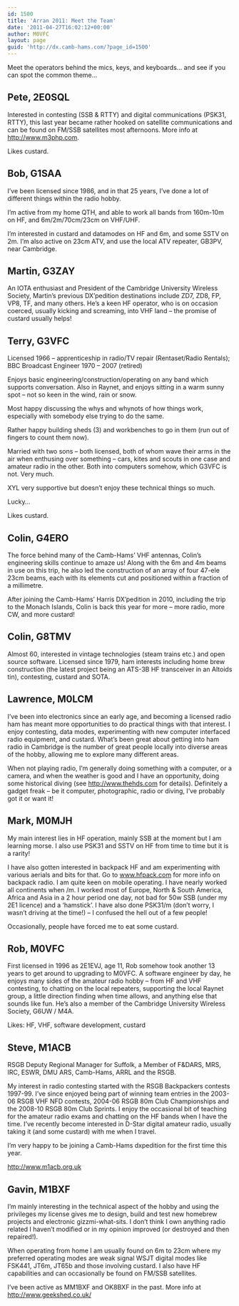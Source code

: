 ```yaml
---
id: 1500
title: 'Arran 2011: Meet the Team'
date: '2011-04-27T16:02:12+00:00'
author: M0VFC
layout: page
guid: 'http://dx.camb-hams.com/?page_id=1500'
---
```


Meet the operators behind the mics, keys, and keyboards… and see if you can spot the common theme…

## Pete, 2E0SQL

Interested in contesting (SSB &amp; RTTY) and digital communications (PSK31, RTTY), this last year became rather hooked on satellite communications and can be found on FM/SSB satellites most afternoons. More info at http://www.m3php.com.

Likes custard.

## Bob, G1SAA

I’ve been licensed since 1986, and in that 25 years, I’ve done a lot of different things within the radio hobby.

I’m active from my home QTH, and able to work all bands from 160m-10m on HF, and 6m/2m/70cm/23cm on VHF/UHF.

I’m interested in custard and datamodes on HF and 6m, and some SSTV on 2m. I’m also active on 23cm ATV, and use the local ATV repeater, GB3PV, near Cambridge.

## Martin, G3ZAY

An IOTA enthusiast and President of the Cambridge University Wireless Society, Martin’s previous DX’pedition destinations include ZD7, ZD8, FP, VP8, TF, and many others. He’s a keen HF operator, who is on occasion coerced, usually kicking and screaming, into VHF land – the promise of custard usually helps!

## Terry, G3VFC

Licensed 1966 – apprenticeship in radio/TV repair (Rentaset/Radio Rentals); BBC Broadcast Engineer 1970 – 2007 (retired)

Enjoys basic engineering/construction/operating on any band which supports conversation. Also in Raynet, and enjoys sitting in a warm sunny spot – not so keen in the wind, rain or snow.

Most happy discussing the whys and whynots of how things work, especially with somebody else trying to do the same.

Rather happy building sheds (3) and workbenches to go in them (run out of fingers to count them now).

Married with two sons – both licensed, both of whom wave their arms in the air when enthusing over something – cars, kites and scouts in one case and amateur radio in the other. Both into computers somehow, which G3VFC is not. Very much.

XYL very supportive but doesn’t enjoy these technical things so much.

Lucky…

Likes custard.

## Colin, G4ERO

The force behind many of the Camb-Hams’ VHF antennas, Colin’s engineering skills continue to amaze us! Along with the 6m and 4m beams in use on this trip, he also led the construction of an array of four 47-ele 23cm beams, each with its elements cut and positioned within a fraction of a millimetre.

After joining the Camb-Hams’ Harris DX’pedition in 2010, including the trip to the Monach Islands, Colin is back this year for more – more radio, more CW, and more custard!

## Colin, G8TMV

Almost 60, interested in vintage technologies (steam trains etc.) and open source software. Licensed since 1979, ham interests including home brew construction (the latest project being an ATS-3B HF transceiver in an Altoids tin), contesting, custard and SOTA.

## Lawrence, M0LCM

I’ve been into electronics since an early age, and becoming a licensed radio ham has meant more opportunities to do practical things with that interest. I enjoy contesting, data modes, experimenting with new computer interfaced radio equipment, and custard. What’s been great about getting into ham radio in Cambridge is the number of great people locally into diverse areas of the hobby, allowing me to explore many different areas.

When not playing radio, I’m generally doing something with a computer, or a camera, and when the weather is good and I have an opportunity, doing some historical diving (see http://www.thehds.com for details). Definitely a gadget freak – be it computer, photographic, radio or diving, I’ve probably got it or want it!

## Mark, M0MJH

My main interest lies in HF operation, mainly SSB at the moment but I am learning morse. I also use PSK31 and SSTV on HF from time to time but it is a rarity!

I have also gotten interested in backpack HF and am experimenting with various aerials and bits for that. Go to www.hfpack.com for more info on backpack radio. I am quite keen on mobile operating. I have nearly worked all continents when /m. I worked most of Europe, North &amp; South America, Africa and Asia in a 2 hour period one day, not bad for 50w SSB (under my 2E1 licence) and a ‘hamstick’. I have also done PSK31/m (don’t worry, I wasn’t driving at the time!) – I confused the hell out of a few people!

Occasionally, people have forced me to eat some custard.

## Rob, M0VFC

First licensed in 1996 as 2E1EVJ, age 11, Rob somehow took another 13 years to get around to upgrading to M0VFC. A software engineer by day, he enjoys many sides of the amateur radio hobby – from HF and VHF contesting, to chatting on the local repeaters, supporting the local Raynet group, a little direction finding when time allows, and anything else that sounds like fun. He’s also a member of the Cambridge University Wireless Society, G6UW / M4A.

Likes: HF, VHF, software development, custard

## Steve, M1ACB

RSGB Deputy Regional Manager for Suffolk, a Member of F&amp;DARS, MRS, IRC, ESWR, DMU ARS, Camb-Hams, ARRL and the RSGB.

My interest in radio contesting started with the RSGB Backpackers contests 1997-99. I’ve since enjoyed being part of winning team entries in the 2003-06 RSGB VHF NFD contests, 2004-06 RSGB 80m Club Championships and the 2008-10 RSGB 80m Club Sprints. I enjoy the occasional bit of teaching for the amateur radio exams and chatting on the HF bands when I have the time. I’ve recently become interested in D-Star digital amateur radio, usually taking it (and some custard) with me when I travel.

I’m very happy to be joining a Camb-Hams dxpedition for the first time this year.

http://www.m1acb.org.uk

## Gavin, M1BXF

I’m mainly interesting in the technical aspect of the hobby and using the privileges my license gives me to design, build and test new homebrew projects and electronic gizzmi-what-sits. I don’t think I own anything radio related I haven’t modified or in my opinion improved (or destroyed and then repaired!).

When operating from home I am usually found on 6m to 23cm where my preferred operating modes are weak signal WSJT digital modes like FSK441, JT6m, JT65b and those involving custard. I also have HF capabilities and can occasionally be found on FM/SSB satellites.

I’ve been active as MM1BXF and OK8BXF in the past. More info at http://www.geekshed.co.uk/